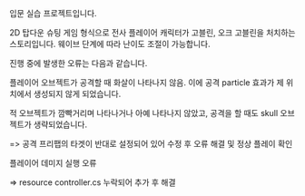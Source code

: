 입문 실습 프로젝트입니다. 

2D 탑다운 슈팅 게임 형식으로
전사 플레이어 캐릭터가 고블린, 오크 고블린을 처치하는 스토리입니다.
웨이브 단계에 따라 난이도 조절이 가능합니다.

진행 중에 발생한 오류는 다음과 같습니다.

플레이어 오브젝트가 공격할 때 화살이 나타나지 않음.
이에 공격 particle 효과가 제 위치에서 생성되지 않게 되었습니다.

적 오브젝트가 깜빡거리며 나타나거나 아예 나타나지 않았고, 
공격을 할 때도 skull 오브젝트가 생략되었습니다.

=> 공격 프리팹의 타겟이 반대로 설정되어 있어 수정 후 오류 해결 및 정상 플레이 확인
 
플레이어 데미지 실행 오류

=> resource controller.cs 누락되어 추가 후 해결
